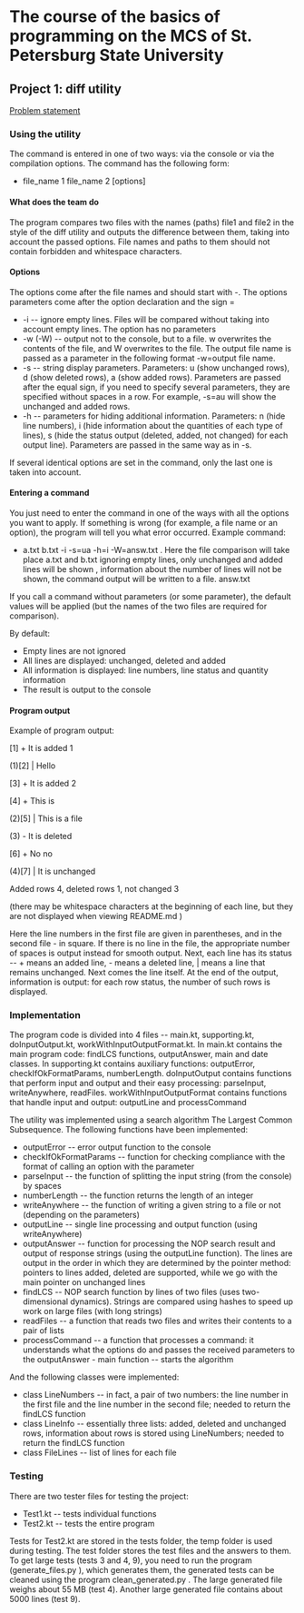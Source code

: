 # The course of the basics of programming on the MCS of St. Petersburg State University
## Project 1: diff utility

[Problem statement](./TASK.md )

### Using the utility
The command is entered in one of two ways: via the console or via the compilation options.
The command has the following form:
- file_name 1 file_name 2 [options]

#### What does the team do
The program compares two files with the names (paths) file1 and file2 in the style of the diff utility
and outputs the difference between them, taking into account the passed options. File names and paths to them should not contain
forbidden and whitespace characters.

#### Options
The options come after the file names and should start with -. The options parameters come after the option declaration and the sign =
- -i -- ignore empty lines. Files will be compared without taking into account empty lines.
The option has no parameters
- -w (-W) -- output not to the console, but to a file. w overwrites the contents of the file, and W overwrites to the file.
The output file name is passed as a parameter in the following format -w=output file name.
- -s -- string display parameters. Parameters: u (show unchanged rows), d (show deleted rows),
a (show added rows). Parameters are passed after the equal sign, if you need to specify several parameters,
they are specified without spaces in a row. For example, -s=au will show the unchanged and added rows.
- -h -- parameters for hiding additional information. Parameters: n (hide line numbers), i (hide information about
the quantities of each type of lines), s (hide the status output (deleted, added, not changed) for each output line).
Parameters are passed in the same way as in -s.

If several identical options are set in the command, only the last one is taken into account.

#### Entering a command
You just need to enter the command in one of the ways with all the options you want
to apply. If something is wrong (for example, a file name or an option), the program will tell
you what error occurred. Example command:
- a.txt b.txt -i -s=ua -h=i -W=answ.txt . Here the file comparison will take place a.txt and b.txt
ignoring empty lines, only unchanged and added lines will be shown
, information about the number of lines will not be shown, the command output will be written to a file. answ.txt

If you call a command without parameters (or some parameter), the default values will be applied
(but the names of the two files are required for comparison).

By default:
- Empty lines are not ignored
- All lines are displayed: unchanged, deleted and added
- All information is displayed: line numbers, line status and quantity information
- The result is output to the console

#### Program output
Example of program output:

[1] + It is added 1

(1)[2] | Hello

[3] + It is added 2

[4] + This is

(2)[5] | This is a file

(3) - It is deleted

[6] + No no

(4)[7] | It is unchanged

Added rows 4, deleted rows 1, not changed 3

(there may be whitespace characters at the beginning of each line, but they are not displayed
when viewing README.md )

Here the line numbers in the first file are given in parentheses, and in the second file - in square.
If there is no line in the file, the appropriate number of spaces is output instead for smooth output.
Next, each line has its status -- + means an added line, - means a deleted line, | means a line
that remains unchanged. Next comes the line itself. At the end of the output, information is output:
for each row status, the number of such rows is displayed.

### Implementation
The program code is divided into 4 files -- main.kt, supporting.kt, doInputOutput.kt, workWithInputOutputFormat.kt.
In main.kt contains the main program code: findLCS functions, outputAnswer, main and date classes.
In supporting.kt contains auxiliary functions: outputError, checkIfOkFormatParams, numberLength.
doInputOutput contains functions that perform input and output and their easy processing: parseInput, writeAnywhere, readFiles.
workWithInputOutputFormat contains functions that handle input and output: outputLine and processCommand

The utility was implemented using a search algorithm
The Largest Common Subsequence. The following functions have been implemented:
- outputError -- error output function to the console
- checkIfOkFormatParams -- function for checking compliance with the format of calling an option with the parameter
- parseInput -- the function of splitting the input string (from the console) by spaces
- numberLength -- the function returns the length of an integer
- writeAnywhere -- the function of writing a given string to a file or not (depending on the parameters)
- outputLine -- single line processing and output function (using writeAnywhere)
- outputAnswer -- function for processing the NOP search result and output of response strings
(using the outputLine function). The lines are output in the order in which they
are determined by the pointer method: pointers to lines added, deleted are supported,
while we go with the main pointer on unchanged lines
- findLCS -- NOP search function by lines of two files (uses two-dimensional dynamics). Strings are compared
using hashes to speed up work on large files (with long strings)
- readFiles -- a function that reads two files and writes their contents to a pair of lists
- processCommand -- a function that processes a command: it understands what the options do
and passes the received parameters to
the outputAnswer - main function -- starts the algorithm

And the following classes were implemented:
- class LineNumbers -- in fact, a pair of two numbers: the line number in the first file and the line number
in the second file; needed to return the findLCS function
- class LineInfo -- essentially three lists: added, deleted and unchanged rows,
information about rows is stored using LineNumbers; needed to return the findLCS function
- class FileLines -- list of lines for each file

### Testing
There are two tester files for testing the project:
- Test1.kt -- tests individual functions
- Test2.kt -- tests the entire program

Tests for Test2.kt are stored in the tests folder, the
temp folder is used during testing. The test folder stores the test files and the answers to them. To get large tests
(tests 3 and 4, 9), you need to run the program (generate_files.py ), which generates them,
the generated tests can be cleaned using the program clean_generated.py .
The large generated file weighs about 55 MB (test 4). Another large generated file
contains about 5000 lines (test 9).
